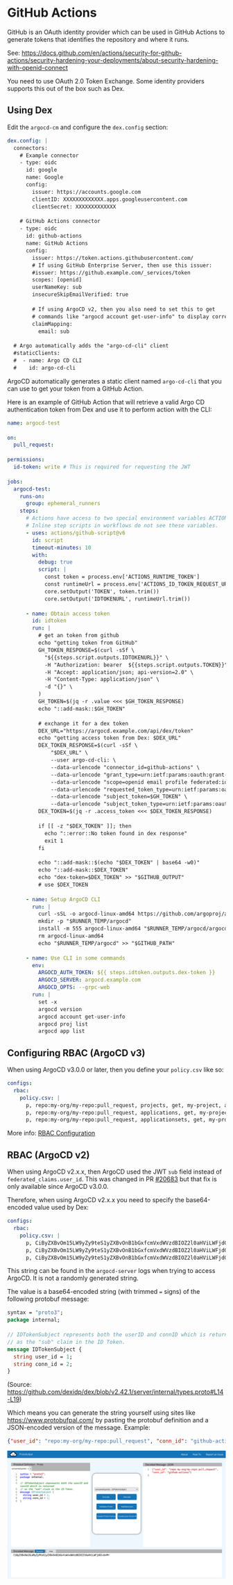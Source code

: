 # GitHub Actions

GitHub is an OAuth identity provider which can be used in GitHub Actions
to generate tokens that identifies the repository and where it runs.

See: <https://docs.github.com/en/actions/security-for-github-actions/security-hardening-your-deployments/about-security-hardening-with-openid-connect>

You need to use OAuth 2.0 Token Exchange. Some identity providers supports this
out of the box such as Dex.

## Using Dex

Edit the `argocd-cm` and configure the `dex.config` section:

```yaml
dex.config: |
  connectors:
    # Example connector
    - type: oidc
      id: google
      name: Google
      config:
        issuer: https://accounts.google.com
        clientID: XXXXXXXXXXXXX.apps.googleusercontent.com
        clientSecret: XXXXXXXXXXXXX

    # GitHub Actions connector
    - type: oidc
      id: github-actions
      name: GitHub Actions
      config:
        issuer: https://token.actions.githubusercontent.com/
        # If using GitHub Enterprise Server, then use this issuer:
        #issuer: https://github.example.com/_services/token
        scopes: [openid]
        userNameKey: sub
        insecureSkipEmailVerified: true

        # If using ArgoCD v2, then you also need to set this to get
        # commands like "argocd account get-user-info" to display correctly
        claimMapping:
          email: sub

  # Argo automatically adds the "argo-cd-cli" client
  #staticClients:
  #  - name: Argo CD CLI
  #    id: argo-cd-cli
```

ArgoCD automatically generates a static client named `argo-cd-cli` that you can use to get your token from a GitHub Action.

Here is an example of GitHub Action that will retrieve a valid Argo CD authentication token from Dex and use it to perform action with the CLI:

```yaml
name: argocd-test

on:
  pull_request:

permissions:
  id-token: write # This is required for requesting the JWT

jobs:
  argocd-test:
    runs-on:
      group: ephemeral_runners
    steps:
      # Actions have access to two special environment variables ACTIONS_CACHE_URL and ACTIONS_RUNTIME_TOKEN.
      # Inline step scripts in workflows do not see these variables.
      - uses: actions/github-script@v6
        id: script
        timeout-minutes: 10
        with:
          debug: true
          script: |
            const token = process.env['ACTIONS_RUNTIME_TOKEN']
            const runtimeUrl = process.env['ACTIONS_ID_TOKEN_REQUEST_URL']
            core.setOutput('TOKEN', token.trim())
            core.setOutput('IDTOKENURL', runtimeUrl.trim())            

      - name: Obtain access token
        id: idtoken
        run: |
          # get an token from github
          echo "getting token from GitHub"
          GH_TOKEN_RESPONSE=$(curl -sSf \
            "${{steps.script.outputs.IDTOKENURL}}" \
            -H "Authorization: bearer  ${{steps.script.outputs.TOKEN}}" \
            -H "Accept: application/json; api-version=2.0" \
            -H "Content-Type: application/json" \
            -d "{}" \
          )
          GH_TOKEN=$(jq -r .value <<< $GH_TOKEN_RESPONSE)
          echo "::add-mask::$GH_TOKEN"

          # exchange it for a dex token
          DEX_URL="https://argocd.example.com/api/dex/token"
          echo "getting access token from Dex: $DEX_URL"
          DEX_TOKEN_RESPONSE=$(curl -sSf \
              "$DEX_URL" \
              --user argo-cd-cli: \
              --data-urlencode "connector_id=github-actions" \
              --data-urlencode "grant_type=urn:ietf:params:oauth:grant-type:token-exchange" \
              --data-urlencode "scope=openid email profile federated:id" \
              --data-urlencode "requested_token_type=urn:ietf:params:oauth:token-type:access_token" \
              --data-urlencode "subject_token=$GH_TOKEN" \
              --data-urlencode "subject_token_type=urn:ietf:params:oauth:token-type:id_token")
          DEX_TOKEN=$(jq -r .access_token <<< $DEX_TOKEN_RESPONSE)

          if [[ -z "$DEX_TOKEN" ]]; then
            echo "::error::No token found in dex response"
            exit 1
          fi

          echo "::add-mask::$(echo "$DEX_TOKEN" | base64 -w0)"
          echo "::add-mask::$DEX_TOKEN"
          echo "dex-token=$DEX_TOKEN" >> "$GITHUB_OUTPUT"
          # use $DEX_TOKEN          

      - name: Setup ArgoCD CLI
        run: |
          curl -sSL -o argocd-linux-amd64 https://github.com/argoproj/argo-cd/releases/latest/download/argocd-linux-amd64
          mkdir -p "$RUNNER_TEMP/argocd"
          install -m 555 argocd-linux-amd64 "$RUNNER_TEMP/argocd/argocd"
          rm argocd-linux-amd64
          echo "$RUNNER_TEMP/argocd" >> "$GITHUB_PATH"

      - name: Use CLI in some commands
        env:
          ARGOCD_AUTH_TOKEN: ${{ steps.idtoken.outputs.dex-token }}
          ARGOCD_SERVER: argocd.example.com
          ARGOCD_OPTS: --grpc-web
        run: |
          set -x
          argocd version
          argocd account get-user-info
          argocd proj list
          argocd app list
```


## Configuring RBAC (ArgoCD v3)

When using ArgoCD v3.0.0 or later, then you define your `policy.csv` like so:

```yaml
configs:
  rbac:
    policy.csv: |
      p, repo:my-org/my-repo:pull_request, projects, get, my-project, allow
      p, repo:my-org/my-repo:pull_request, applications, get, my-project/*, allow
      p, repo:my-org/my-repo:pull_request, applicationsets, get, my-project/*, allow
```

More info: [RBAC Configuration](../rbac.md)

## RBAC (ArgoCD v2)

When using ArgoCD v2.x.x, then ArgoCD used the JWT `sub` field instead of
`federated_claims.user_id`. This was changed in PR [#20683](https://github.com/argoproj/argo-cd/pull/20683)
but that fix is only available since ArgoCD v3.0.0.

Therefore, when using ArgoCD v2.x.x you need to specify the base64-encoded
value used by Dex:

```yaml
configs:
  rbac:
    policy.csv: |
      p, CiByZXBvOm15LW9yZy9teS1yZXBvOnB1bGxfcmVxdWVzdBIOZ2l0aHViLWFjdGlvbnM, projects, get, my-project, allow
      p, CiByZXBvOm15LW9yZy9teS1yZXBvOnB1bGxfcmVxdWVzdBIOZ2l0aHViLWFjdGlvbnM, applications, get, my-project/*, allow
      p, CiByZXBvOm15LW9yZy9teS1yZXBvOnB1bGxfcmVxdWVzdBIOZ2l0aHViLWFjdGlvbnM, applicationsets, get, my-project/*, allow
```

This string can be found in the `argocd-server` logs when trying to access
ArgoCD. It is not a randomly generated string.

The value is a base64-encoded string (with trimmed `=` signs) of the following
protobuf message:

```protobuf
syntax = "proto3";
package internal;

// IDTokenSubject represents both the userID and connID which is returned
// as the "sub" claim in the ID Token.
message IDTokenSubject {
  string user_id = 1;
  string conn_id = 2;
}
```

(Source: <https://github.com/dexidp/dex/blob/v2.42.1/server/internal/types.proto#L14-L19>)

Which means you can generate the string yourself using sites like
<https://www.protobufpal.com/> by pasting the protobuf definition and
a JSON-encoded version of the message. Example:

```json
{"user_id": "repo:my-org/my-repo:pull_request", "conn_id": "github-actions"}
```

![Screenshot of protobufpal.com](../../assets/github-actions-protobufpal.png)
